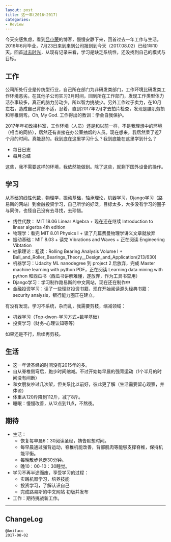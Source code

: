 ```yaml
---
layout: post
title: 这一年(2016~2017)
categories:
- Review
---
```


今天突感焦虑，看到[吕小荣](http://mednoter.com/)的博客，慢慢安静下来，回首过去一年工作与生活。2016年6月毕业，7月23日来到来到公司报到到今天（2017.08.02）已经1年10天。回首[过去时光](https://github.com/JeremiahZhang/Alpha2Omega/tree/master/summary)，从现有记录来看，学习是缺乏系统性，还没找到自己的模式与目标。

## 工作

公司所处行业是传统型行业，自己所在部门为非研发类部门，工作环境比研发类工作环境恶劣。在其他子公司实习3月时间，回到所在工作部门，发现工作类型体力活杂事较多，真正的脑力劳动少，所以智力挑战少。另外工作过于卖力，在10月左右，造成自己背部不适，忍着，直到2017年2月才去拍片检查，发现是腰肌劳损和脊椎侧弯。Oh, My God. 工作得出的教训：学会自我保护。

2017年年初改换科室，工作环境（人员）还是和以前一样，不是我理想中的环境（相当的同侪），居然还有直接在办公室抽烟的人员。现在想来，我居然呆了近7个月的时间。真能忍的。我到底在这里学习什么？我到底能在这里学到什么？

- 每日日志
- 每月总结

这些，我不需要这样的环境，我依然能做到。除了这些，就剩下国外设备的操作。

## 学习

从基础的线性代数，物理学，振动基础，轴承理论，机器学习，Django学习（路易斯的网站）到金融投资学习，自己所学的好泛，目标太多，大多没有学习的圈子与同侪，也怪自己没有去寻找，去珍惜。

- 线性代数： MIT 18.06 Linear Algebra  + 现在还在继续 Introduction to linear algerba 4th edition
- 物理学：看完 MIT 8.01 Physics I + 读了几篇费曼物理学讲义文章就放弃
- 振动基础：MIT 8.03 + 读完 Vibrations and Waves + 正在阅读 Engineering Vibtation 
- 轴承理论：粗读：Rolling Bearing Analysis Volume I + Ball_and_Roller_Bearings_Theory__Design_and_Application(213/630)
- 机器学习：Udacity ML nanodegree 到 project 2 后放弃，完成 Master machine learning with python PDF，正在阅读 Learning data mining with python 和西瓜书（西瓜书讲解难懂，遂放弃，作为工具书查用）
- Django学习：学习制作路易斯的中文网站，现在还在制作中
- 金融投资学习：读了一些理财投资书籍，现在开始阅读源头经典书籍：security analysis，银行能力圈正在建立。

有没有发现，学习不系统，杂而乱，我需要剪枝，缩减领域：

- 机器学习（Top-dwon-学习方式+数学基础）
- 投资学习（财务-心理认知等等）

如果还是不行，后续再剪枝。

## 生活

- 这一年读圣经的时间没有2015年的多。
- 自从脊椎侧弯后，跑步时间缩减。不过开始每早晨的强背运动（1个半月的时间没有间断）
- 和女朋友吵过几次架，但关系比以前好，彼此更了解（生活需要留心观察，并体谅）
- 体重从120斤降到112斤，减了8斤。
- 睡眠：慢慢改善，从12点到11点，不熬夜。

## 期待

- 生活：
    - 恢复每早晨6：30阅读圣经，祷告默想时间。
    - 每早晨通过强背运动，脊椎机能改善，背部肌肉等能够支撑脊椎，保持机能平衡。
    - 每晚散步竞走30分钟。
    - 晚10：00-10：30睡觉。
- 学习不再半途而废，享受学习的过程：
    - 实践机器学习，培养技能
    - 投资学习，了解认识自己
    - 完成路易斯的中文网站 初版并发布
- 工作：期待挑战新工作。

---

## ChangeLog

```
@Anifacc
2017-08-02
```